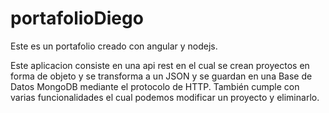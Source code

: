 # portafolioDiego
Este es un portafolio creado con angular y nodejs.

Este aplicacion  consiste en una api rest en el cual se crean proyectos en forma de objeto y se transforma a un JSON y se guardan en una Base de Datos MongoDB mediante el protocolo de HTTP.
También cumple con varias funcionalidades el cual podemos modificar un proyecto y eliminarlo.

